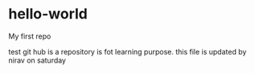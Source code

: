 # hello-world
My first repo

test git hub is a repository is fot learning purpose.
this file is updated by nirav on saturday
